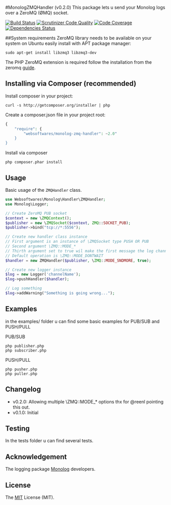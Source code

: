 #MonologZMQHandler (v0.2.0)
This package lets u send your Monolog logs over a ZeroMQ (ØMQ) socket.

[![Build Status](https://api.travis-ci.org/websoftwares/MonologZMQHandler.png)](https://travis-ci.org/websoftwares/MonologZMQHandler)
[![Scrutinizer Code Quality](https://scrutinizer-ci.com/g/websoftwares/MonologZMQHandler/badges/quality-score.png?b=master)](https://scrutinizer-ci.com/g/websoftwares/MonologZMQHandler/?branch=master)
[![Code Coverage](https://scrutinizer-ci.com/g/websoftwares/MonologZMQHandler/badges/coverage.png?b=master)](https://scrutinizer-ci.com/g/websoftwares/yo/?branch=master)
[![Dependencies Status](https://depending.in/websoftwares/MonologZMQHandler.png)](http://depending.in/websoftwares/MonologZMQHandler)

##System requirements
ZeroMQ library needs to be available on your system on Ubuntu easily install with APT package manager:
```
sudo apt-get install libzmq3 libzmq3-dev
```

The PHP ZeroMQ  extension is required follow the installation from the zeromq [guide](http://zeromq.org/bindings:php).

## Installing via Composer (recommended)

Install composer in your project:
```
curl -s http://getcomposer.org/installer | php
```

Create a composer.json file in your project root:
```php
{
    "require": {
		"websoftwares/monolog-zmq-handler": ~2.0"
    }
}
```

Install via composer
```
php composer.phar install
```

## Usage
Basic usage of the `ZMQHandler` class.

```php
use Websoftwares\Monolog\Handler\ZMQHandler;
use Monolog\Logger;

// Create ZeroMQ PUB socket
$context = new \ZMQContext();
$publisher = new \ZMQSocket($context, ZMQ::SOCKET_PUB);
$publisher->bind("tcp://*:5556");

// Create new handler class instance
// First argument is an instance of \ZMQSocket type PUSH OR PUB
// Second argument \ZMQ::MODE_*
// Thirth argument set to true wil make the first message the log channel. (multipart)
// Default operation is \ZMQ::MODE_DONTWAIT
$handler = new ZMQHandler($publisher, \ZMQ::MODE_SNDMORE, true); 

// Create new logger instance
$log = new Logger('channelName');
$log->pushHandler($handler);

// Log something
$log->addWarning("Something is going wrong...");
```
## Examples
in the examples/ folder u can find some basic examples for PUB/SUB and PUSH/PULL

PUB/SUB
```
php publisher.php
php subscriber.php
```

PUSH/PULL
```
php pusher.php
php puller.php
```

## Changelog

- v0.2.0: Allowing multiple \ZMQ::MODE_* options thx for @reenl pointing this out.
- v0.1.0: Initial 

## Testing
In the tests folder u can find several tests.

## Acknowledgement
The logging package [Monolog](https://github.com/Seldaek/monolog) developers.

## License
The [MIT](http://opensource.org/licenses/MIT "MIT") License (MIT).

